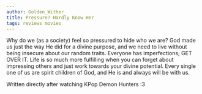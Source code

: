 ```yaml
---
author: Golden_Wither
title: Pressure? Hardly Know Her
tags: reviews movies
---
```


Why do we (as a society) feel so pressured to hide who we are? God made us just the way He did for a divine purpose, and we need to live without being insecure about our random traits. Everyone has imperfections; GET OVER IT. Life is so much more fulfilling when you can forget about impressing others and just work towards your divine potential. Every single one of us are spirit children of God, and He is and always will be with us.

<!-- excerpt -->

Written directly after watching KPop Demon Hunters :3